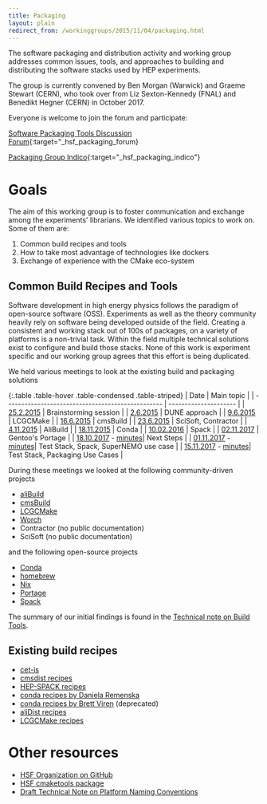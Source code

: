 ```yaml
---
title: Packaging
layout: plain
redirect_from: /workinggroups/2015/11/04/packaging.html
---
```


The software packaging and distribution activity and working group addresses common issues, tools, and approaches to building and distributing the software stacks used by HEP experiments.

The group is currently convened by Ben Morgan (Warwick) and Graeme Stewart (CERN), who took over from Liz Sexton-Kennedy (FNAL) and Benedikt Hegner (CERN) in October 2017.

Everyone is welcome to join the forum and participate:

[Software Packaging Tools Discussion Forum](https://groups.google.com/forum/#!forum/hep-sf-packaging-wg){:target="_hsf_packaging_forum}

[Packaging Group Indico](https://indico.cern.ch/category/7975/){:target="_hsf_packaging_indico"}

# Goals
The aim of this working group is to foster communication and exchange among the experiments' librarians. We identified various topics to work on. Some of them are:

  1. Common build recipes and tools
  2. How to take most advantage of technologies like dockers
  3. Exchange of experience with the CMake eco-system

## Common Build Recipes and Tools
Software development in high energy physics follows the paradigm of open-source software (OSS). Experiments as well as the theory community heavily rely on software being developed outside of the field. Creating a consistent and working stack out of 100s of packages, on a variety of platforms is a non-trivial task. Within the field multiple technical solutions exist to configure and build those stacks. None of this work is experiment specific and our working group agrees that this effort is being duplicated.

We held various meetings to look at the existing build and packaging solutions

{:.table .table-hover .table-condensed .table-striped}
| Date                                              | Main topic            |
| ------------------------------------------------- | --------------------- |
| [25.2.2015](https://indico.cern.ch/event/373973/) | Brainstorming session |
| [2.6.2015](https://indico.cern.ch/event/398344/)  | DUNE approach         |
| [9.6.2015](https://indico.cern.ch/event/400272)   | LCGCMake              |
| [16.6.2015](https://indico.cern.ch/event/402229/) | cmsBuild              |
| [23.6.2015](https://indico.cern.ch/event/403790/) | SciSoft, Contractor   |
| [4.11.2015](https://indico.cern.ch/event/457365/) | AliBuild              |
| [18.11.2015](https://indico.cern.ch/event/462334/) | Conda                |
| [10.02.2016](https://indico.cern.ch/event/484006/) | Spack                |
| [02.11.2017](https://indico.cern.ch/event/581338/) | Gentoo's Portage     |
| [18.10.2017](https://indico.cern.ch/event/672745/) - [minutes](/organization/2017/10/18/packaging.html)| Next Steps |
| [01.11.2017](https://indico.cern.ch/event/674780/) - [minutes](/organization/2017/11/01/packaging.html)| Test Stack, Spack, SuperNEMO use case |
| [15.11.2017](https://indico.cern.ch/event/678307/) - [minutes](/organization/2017/11/15/packaging.html)| Test Stack, Packaging Use Cases |

During these meetings we looked at the following community-driven projects

  * [aliBuild](http://alisw.github.io/alibuild/)
  * [cmsBuild](https://github.com/cmsbuild/cmsdist)
  * [LCGCMake](https://gitlab.cern.ch/sft/lcgcmake/)
  * [Worch](https://github.com/brettviren/worch)
  * Contractor (no public documentation)
  * SciSoft (no public documentation)

and the following open-source projects

  * [Conda](http://conda.pydata.org/docs/)
  * [homebrew](http://brew.sh/)
  * [Nix](https://nixos.org/nix/)
  * [Portage](https://wiki.gentoo.org/wiki/Project:Portage)
  * [Spack](https://github.com/spack/spack)

The summary of our initial findings is found in the [Technical note on Build Tools](/technical_notes.html).

## Existing build recipes

  * [cet-is](https://cdcvs.fnal.gov/redmine/projects/build-framework/repository)
  * [cmsdist recipes](https://github.com/cmsbuild/cmsdist)
  * [HEP-SPACK recipes](https://github.com/HEP-SF/hep-spack)
  * [conda recipes by Daniela Remenska ](https://github.com/remenska/root-conda-recipes)
  * [conda recipes by Brett Viren](https://github.com/brettviren/lbne-conda) (deprecated)
  * [aliDist recipes](https://github.com/alisw/alidist)
  * [LCGCMake recipes](https://gitlab.cern.ch/sft/lcgcmake)


# Other resources

  * [HSF Organization on GitHub](https://github.com/HEP-SF)
  * [HSF cmaketools package ](https://github.com/HEP-SF/cmaketools)
  * [Draft Technical Note on Platform Naming Conventions](/technical_notes.html)
